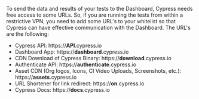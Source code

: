To send the data and results of your tests to the Dashboard, Cypress needs free access to some URLs. So, if you are running the tests from within a restrictive VPN, you need to add some URL's to your whitelist so that Cypress can have effective communication with the Dashboard.
The URL's are the following:

- Cypress API: https://**API**.cypress.io
- Dashboard App: https://**dashboard**.cypress.io
- CDN Download of Cypress Binary: https://**download**.cypress.io
- Authenticate API: https://**authenticate**.cypress.io
- Asset CDN (Org logos, Icons, CI Video Uploads, Screenshots, etc.): https://**assets**.cypress.io
- URL Shortener for link redirect: https://**on**.cypress.io
- Cypress Docs: https://**docs**.cypress.io